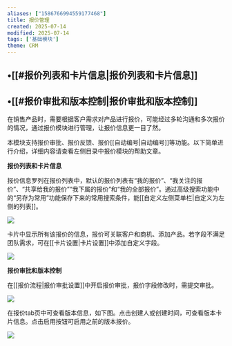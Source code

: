 ```yaml
---
aliases: ["1586766994559177468"]
title: 报价管理
created: 2025-07-14
modified: 2025-07-14
tags: ['基础模块']
theme: CRM
---
```


## •[[#报价列表和卡片信息|报价列表和卡片信息]]

## •[[#报价审批和版本控制|报价审批和版本控制]]

在销售产品时，需要根据客户需求对产品进行报价，可能经过多轮沟通和多次报价的情况，通过报价模块进行管理，让报价信息更一目了然。

本模块支持报价审批、报价反馈、报价[[自动编号|自动编号]]等功能。以下简单进行介绍，详细内容请查看左侧目录中报价模块的帮助文章。

**报价列表和卡片信息**

报价信息罗列在报价列表中，默认的报价列表有“我的报价”、“我关注的报价”、“共享给我的报价”“我下属的报价”和“我的全部报价”。通过高级搜索功能中的“另存为常用”功能保存下来的常用搜索条件，能[[自定义左侧菜单栏|自定义为左侧的列表]]。

![](8c64a200cfc9306ba47a21fc14057ca8.jpg)

卡片中显示所有该报价的信息，报价可关联客户和商机、添加产品。若字段不满足团队需求，可在[[卡片设置|卡片设置]]中添加自定义字段。

![](7e66a0c7fda74cf20ae75bff28b61218.jpg)

**报价审批和版本控制**

在[[报价流程|报价审批设置]]中开启报价审批，报价字段修改时，需提交审批。

![](ad43acec2d456b62000f147bbdbed55f.jpg)

在报价tab页中可查看版本信息，如下图。点击创建人或创建时间，可查看版本卡片信息。点击启用按钮可启用之前的版本报价。

![](4d41d577aee3bbc4a9d22bc433590740.jpg)
